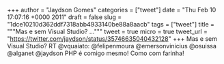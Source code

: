 
+++
author = "Jaydson Gomes"
categories = ["tweet"]
date = "Thu Feb 10 17:07:16 +0000 2011"
draft = false
slug = "1dce10210d362ddf7318abb4933140be88a8aacb"
tags = ["tweet"]
title = """Mas e sem Visual Studio? ..."""
tweet = true
micro = true
tweet_url = "https://twitter.com/jaydson/status/35746635040432128"
+++
Mas e sem Visual Studio? RT @vquaiato: @felipenmoura @emersonvinicius @osuissa @alganet @jaydson PHP é comigo mesmo! Como com farinha!

